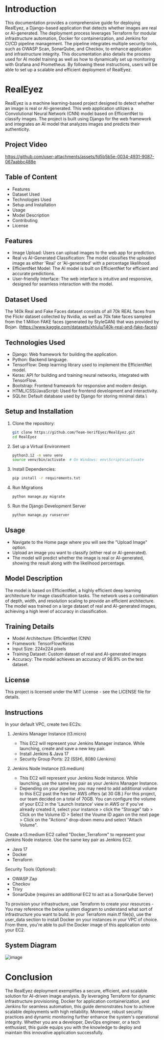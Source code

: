 # Introduction

This documentation provides a comprehensive guide for deploying RealEyez, a Django-based application that detects whether images are real or AI-generated. The deployment process leverages Terraform for modular infrastructure automation, Docker for containerization, and Jenkins for CI/CD pipeline management. The pipeline integrates multiple security tools, such as OWASP Scan, SonarQube, and Checkov, to enhance application and infrastructure integrity. This documentation also details the process used for AI model training as well as how to dynamically set up monitoring with Grafana and Prometheus. By following these instructions, users will be able to set up a scalable and efficient deployment of RealEyez.

# RealEyez 
RealEyez is a machine learning-based project designed to detect whether an image is real or AI-generated. This web application utilizes a Convolutional Neural Network (CNN) model based on EfficientNet to classify images. The project is built using Django for the web framework and integrates an AI model that analyzes images and predicts their authenticity.

## Project Video
https://github.com/user-attachments/assets/fd5b5b5e-0034-4931-9087-067aabbc488e

## Table of Content
- Features
- Dataset Used
- Technologies Used
- Setup and Installation
- Usage
- Model Description
- Contributing
- License
## Features
- Image Upload: Users can upload images to the web app for prediction.
- Real vs AI-Generated Classification: The model classifies the uploaded image as either 'Real' or 'AI-generated' with a percentage likelihood.
- EfficientNet Model: The AI model is built on EfficientNet for efficient and accurate predictions.
- User-friendly Interface: The web interface is intuitive and responsive, designed for seamless interaction with the model.

## Dataset Used
The 140k Real and Fake Faces dataset consists of all 70k REAL faces from the Flickr dataset collected by Nvidia, as well as 70k fake faces sampled from the 1 Million FAKE faces (generated by StyleGAN) that was provided by Bojan. (https://www.kaggle.com/datasets/xhlulu/140k-real-and-fake-faces)

## Technologies Used
- Django: Web framework for building the application.
- Python: Backend language.
- TensorFlow: Deep learning library used to implement the EfficientNet model.
- Keras: API for building and training neural networks, integrated with TensorFlow.
- Bootstrap: Frontend framework for responsive and modern design.
- HTML/CSS/JavaScript: Used for frontend development and interactivity.
- SQLite: Default database used by Django for storing minimal data.\
## Setup and Installation
1. Clone the repository:
    ```bash
    git clone https://github.com/Team-VerifEyez/RealEyez.git
    cd RealEyez
2. Set up a Virtual Environment
      ```bash
      python3.12 -m venv venv
      source venv/bin/activate  # On Windows: env\Scripts\activate
3. Install Dependencies:
      ```bash
      pip install -r requirements.txt
4. Run Migrations
      ```bash
      python manage.py migrate
5. Run the Django Development Server
      ```bash
      python manage.py runserver

## Usage
- Navigate to the Home page where you will see the "Upload Image" option.
- Upload an image you want to classify (either real or AI-generated).
- The model will predict whether the image is real or AI-generated, showing the result along with the likelihood percentage.

## Model Description
The model is based on EfficientNet, a highly efficient deep learning architecture for image classification tasks. The network uses a combination of depth, width, and resolution scaling to provide an efficient architecture. The model was trained on a large dataset of real and AI-generated images, achieving a high level of accuracy in classification.

## Training Details
- Model Architecture: EfficientNet (CNN)
- Framework: TensorFlow/Keras
- Input Size: 224x224 pixels
- Training Dataset: Custom dataset of real and AI-generated images
- Accuracy: The model achieves an accuracy of 98.9% on the test dataset.

## License
This project is licensed under the MIT License - see the LICENSE file for details.

## Instructions
In your default VPC, create two EC2s:

1. Jenkins Manager Instance (t3.micro)

    - This EC2 will represent your Jenkins Manager instance. While launching, create and save a new key pair.
    - Install Jenkins & Java 17
    - Security Group Ports: 22 (SSH), 8080 (Jenkins)


2. Jenkins Node Instance (t3.medium)

    -   This EC2 will represent your Jenkins Node instance. While launching, use the same key pair as your Jenkins Manager Instance.
    - Depending on your pipeline, you may need to add additional volume to this EC2 past the free tier AWS offers (at 30 GB.) For this project, our team decided on a total of 70GB. You can configure the volume of your EC2 in the 'Launch Instance' view in AWS or if you've already created it, select your instance > click the "Storage" tab > Click on the Volume ID > Select the Voume ID again on the next page > Click on the "Actions" drop-down menu and select "Attach Volume".

Create a t3.medium EC2 called "Docker_Terraform" to represent your Jenkins Node instance. Use the same key pair as Jenkins EC2.
- Java 17
- Docker
- Terraform

Security Tools (Optional):
- OWASP Zap
- Checkov
- Trivy
- SonarQube (requires an additional EC2 to act as a SonarQube Server)

To provision your infrastructure, use Terraform to create your resources - You may reference the below system diagram to understand what sort of infrastructure you want to build. In your Terraform main.tf file(s), use the user_data section to install Docker on your instances in your VPC of choice. From there, you're able to pull the Docker image of this application onto your EC2.  

## System Diagram
![image](https://github.com/user-attachments/assets/a3d1b110-0d5a-426c-afd4-64caf3afec96)

# Conclusion
The RealEyez deployment exemplifies a secure, efficient, and scalable solution for AI-driven image analysis. By leveraging Terraform for dynamic infrastructure provisioning, Docker for application containerization, and Jenkins for seamless automation, this guide demonstrates how to achieve scalable deployments with high reliability. Moreover, robust security practices and dynamic monitoring further enhance the system's operational integrity. Whether you are a developer, DevOps engineer, or a tech enthusiast, this guide equips you with the knowledge to deploy and maintain this innovative application successfully.
